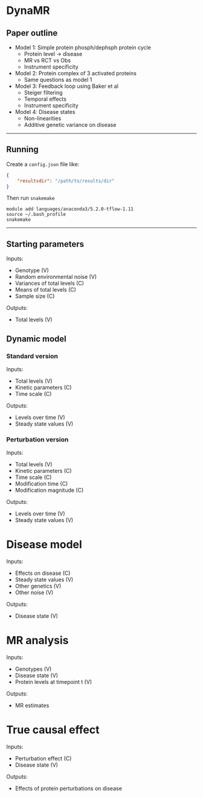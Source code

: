 # DynaMR




## Paper outline

- Model 1: Simple protein phosph/dephsph protein cycle
    - Protein level -> disease
    - MR vs RCT vs Obs
    - Instrument specificity
- Model 2: Protein complex of 3 activated proteins
    - Same questions as model 1
- Model 3: Feedback loop using Baker et al
    - Steiger filtering
    - Temporal effects
    - Instrument specificity
- Model 4: Disease states
    - Non-linearities
    - Additive genetic variance on disease


---

## Running

Create a `config.json` file like:

```json
{
    "resultsdir": "/path/to/results/dir"
}
```

Then run `snakemake`

```
module add languages/anaconda3/5.2.0-tflow-1.11
source ~/.bash_profile
snakemake 

```

---

## Starting parameters

Inputs:

- Genotype (V)
- Random environmental noise (V)
- Variances of total levels (C) 
- Means of total levels (C) 
- Sample size (C) 

Outputs:

- Total levels (V)


## Dynamic model

### Standard version

Inputs:

- Total levels (V)
- Kinetic parameters (C) 
- Time scale (C) 

Outputs:

- Levels over time (V)
- Steady state values (V)

### Perturbation version

Inputs:

- Total levels (V)
- Kinetic parameters (C) 
- Time scale (C) 
- Modification time (C)
- Modification magnitude (C)

Outputs:

- Levels over time (V)
- Steady state values (V)

# Disease model

Inputs:

- Effects on disease (C)
- Steady state values (V)
- Other genetics (V)
- Other noise (V)

Outputs:

- Disease state (V)


# MR analysis

Inputs:

- Genotypes (V)
- Disease state (V)
- Protein levels at timepoint t (V)

Outputs:

- MR estimates


# True causal effect

Inputs:

- Perturbation effect (C)
- Disease state (V)

Outputs:

- Effects of protein perturbations on disease

